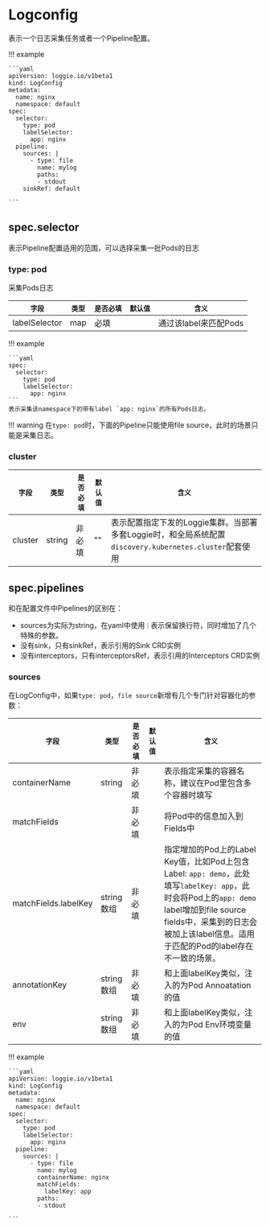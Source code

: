 # Logconfig 

表示一个日志采集任务或者一个Pipeline配置。  

!!! example

    ```yaml
    apiVersion: loggie.io/v1beta1
    kind: LogConfig
    metadata:
      name: nginx
      namespace: default
    spec:
      selector:
        type: pod
        labelSelector:
          app: nginx
      pipeline:
        sources: |
          - type: file
            name: mylog
            paths:
            - stdout
        sinkRef: default

    ```

## spec.selector
表示Pipeline配置适用的范围，可以选择采集一批Pods的日志



### type: pod
采集Pods日志

|    `字段`   |    `类型`    |  `是否必填`  |  `默认值`  |  `含义`  |
| ---------- | ----------- | ----------- | --------- | -------- |
| labelSelector | map  |    必填    |      | 通过该label来匹配Pods |


!!! example

    ```yaml
    spec: 
      selector:
        type: pod
        labelSelector:
          app: nginx
    ```
    表示采集该namespace下的带有label `app: nginx`的所有Pods日志。

!!! warning
    在`type: pod`时，下面的Pipeline只能使用file source，此时的场景只能是采集日志。

### cluster

|    `字段`   |    `类型`    |  `是否必填`  |  `默认值`  |  `含义`  |
| ---------- | ----------- | ----------- | --------- | -------- |
| cluster | string  |    非必填    |  ""    | 表示配置指定下发的Loggie集群。当部署多套Loggie时，和全局系统配置`discovery.kubernetes.cluster`配套使用 |



## spec.pipelines
和在配置文件中Pipelines的区别在：  

- sources为实际为string，在yaml中使用`｜`表示保留换行符，同时增加了几个特殊的参数。
- 没有sink，只有sinkRef，表示引用的Sink CRD实例
- 没有interceptors，只有interceptorsRef，表示引用的Interceptors CRD实例

### sources
在LogConfig中，如果`type: pod`，`file source`新增有几个专门针对容器化的参数：

|    `字段`   |    `类型`    |  `是否必填`  |  `默认值`  |  `含义`  |
| ---------- | ----------- | ----------- | --------- | -------- |
| containerName | string  |    非必填    |      | 表示指定采集的容器名称，建议在Pod里包含多个容器时填写 |
| matchFields |   |    非必填    |      | 将Pod中的信息加入到Fields中  |
| matchFields.labelKey | string数组  |    非必填    |      | 指定增加的Pod上的Label Key值，比如Pod上包含Label: `app: demo`，此处填写`labelKey: app`，此时会将Pod上的`app: demo` label增加到file source fields中，采集到的日志会被加上该label信息。适用于匹配的Pod的label存在不一致的场景。 |
| annotationKey | string数组  |    非必填    |      | 和上面labelKey类似，注入的为Pod Annoatation的值 |
| env | string数组  |    非必填    |      | 和上面labelKey类似，注入的为Pod Env环境变量的值 |


!!! example

    ```yaml
    apiVersion: loggie.io/v1beta1
    kind: LogConfig
    metadata:
      name: nginx
      namespace: default
    spec:
      selector:
        type: pod
        labelSelector:
          app: nginx
      pipeline:
        sources: |
          - type: file
            name: mylog
            containerName: nginx
            matchFields:
              labelKey: app
            paths:
            - stdout

    ```